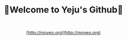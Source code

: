 <div align="center">
    <h1>🙂Welcome to <b>Yeju's Github</b>🙂</h1>

<br>

[http://moyeo.org](http://moyeo.org)

<!-- ## **기술 스택**

<img src="https://img.shields.io/badge/github-181717?style=for-the-badge&logo=github&logoColor=white">

### **Back-End Server**

<img src="https://img.shields.io/badge/amazonaws-232F3E?style=for-the-badge&logo=amazonaws&logoColor=white"> <img src="https://img.shields.io/badge/centOS7-4FC08D?style=for-the-badge&logo=centOS&logoColor=black"><br>
<img src="https://img.shields.io/badge/apache-DD0031?style=for-the-badge&logo=apache&logoColor=black"> <img src="https://img.shields.io/badge/tomcat-F8DC75?style=for-the-badge&logo=apachetomcat&logoColor=black"><br>
<img src="https://img.shields.io/badge/java-007396?style=for-the-badge&logo=java&logoColor=white"> <img src="https://img.shields.io/badge/spring-6DB33F?style=for-the-badge&logo=spring&logoColor=white"> <img src="https://img.shields.io/badge/postgreSQL-4479A1?style=for-the-badge&logo=postgreSQL&logoColor=white">

### **Front-End**

<img src="https://img.shields.io/badge/react-61DAFB?style=for-the-badge&logo=react&logoColor=black"> <img src="https://img.shields.io/badge/next.js-FCC624?style=for-the-badge&logo=next.js&logoColor=black"> <img src="https://img.shields.io/badge/typescript-339AF0?style=for-the-badge&logo=typescript&logoColor=white"><br>
<img src="https://img.shields.io/badge/html5-E34F26?style=for-the-badge&logo=html5&logoColor=white"> <img src="https://img.shields.io/badge/scss-1572B6?style=for-the-badge&logo=scss&logoColor=white">
<img src="https://img.shields.io/badge/sass-FF548B?style=for-the-badge&logo=sass&logoColor=white"> <img src="https://img.shields.io/badge/css3-1572B6?style=for-the-badge&logo=css3&logoColor=white"><br>
<img src="https://img.shields.io/badge/javascript-F7DF1E?style=for-the-badge&logo=javascript&logoColor=black"> <img src="https://img.shields.io/badge/jquery-0769AD?style=for-the-badge&logo=jquery&logoColor=white"> -->

</div>